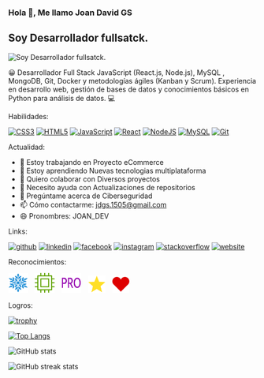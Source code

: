 ### Hola 👋, Me llamo Joan David GS

<!--
**joanda15/joanda15** is a ✨ _special_ ✨ repository because its `README.md` (this file) appears on your GitHub profile.

Here are some ideas to get you started:

- 🔭 I’m currently working on ...
- 🌱 I’m currently learning ...
- 👯 I’m looking to collaborate on ...
- 🤔 I’m looking for help with ...
- 💬 Ask me about ...
- 📫 How to reach me: ...
- 😄 Pronouns: ...
- ⚡ Fun fact: ...
-->

## Soy Desarrollador fullsatck.

![Soy Desarrollador fullsatck.](https://img.freepik.com/foto-gratis/fondo-programacion-texto-html_23-2150040420.jpg?size=626&ext=jpg&ga=GA1.1.2113030492.1719705600&semt=ais_user)

😀 Desarrollador Full Stack JavaScript (React.js, Node.js), MySQL , MongoDB, Git, Docker y metodologías ágiles (Kanban y Scrum).
Experiencia en desarrollo web, gestión de bases de datos y conocimientos básicos en Python para análisis de datos. 💻

Habilidades:

<a href="https://developer.mozilla.org/es/docs/Web/CSS" target="_blank"><img alt="CSS3" src="https://img.shields.io/badge/css3-%231572B6.svg?style=for-the-badge&logo=css3&logoColor=white"/></a>
<a href="https://developer.mozilla.org/es/docs/Web/HTML" target="_blank"><img alt="HTML5" src="https://img.shields.io/badge/html5-%23E34F26.svg?style=for-the-badge&logo=html5&logoColor=white"/></a>
<a href="https://developer.mozilla.org/es/docs/Web/JavaScript" target="_blank"><img alt="JavaScript" src="https://img.shields.io/badge/javascript-%23323330.svg?style=for-the-badge&logo=javascript&logoColor=%23F7DF1E"/></a>
<a href="https://es.react.dev/" target="_blank"><img alt="React" src="https://img.shields.io/badge/react-%2320232a.svg?style=for-the-badge&logo=react&logoColor=%2361DAFB"/></a>
<a href="https://nodejs.org/en" target="_blank"><img alt="NodeJS" src="https://img.shields.io/badge/node.js-%2343853D.svg?style=for-the-badge&logo=node-dot-js&logoColor=white"/></a>
<a href="https://www.mysql.com/" target="_blank"><img alt="MySQL" src="https://img.shields.io/badge/mysql-%2300f.svg?style=for-the-badge&logo=mysql&logoColor=white"/></a>
<a href="https://git-scm.com/" target="_blank"><img alt="Git" src="https://img.shields.io/badge/git-%23F05033.svg?style=for-the-badge&logo=git&logoColor=white"/></a>

Actualidad:

- 🔭 Estoy trabajando en Proyecto eCommerce 
- 🌱 Estoy aprendiendo Nuevas tecnologias multiplataforma 
- 👯 Quiero colaborar con Diversos proyectos 
- 🤔 Necesito ayuda con Actualizaciones de repositorios 
- 💬 Pregúntame acerca de Ciberseguridad 
- 📫 Cómo contactarme: jdgs.1505@gmail.com 
- 😄 Pronombres: JOAN_DEV

Links:

[<img src='https://cdn.jsdelivr.net/npm/simple-icons@3.0.1/icons/github.svg' alt='github' height='40'>](https://github.com/joanda15)  [<img src='https://cdn.jsdelivr.net/npm/simple-icons@3.0.1/icons/linkedin.svg' alt='linkedin' height='40'>](https://www.linkedin.com/in/joan-david-gomezjurado-sánchez-0a7726124/)  [<img src='https://cdn.jsdelivr.net/npm/simple-icons@3.0.1/icons/facebook.svg' alt='facebook' height='40'>](https://www.facebook.com/61551868530900)  [<img src='https://cdn.jsdelivr.net/npm/simple-icons@3.0.1/icons/instagram.svg' alt='instagram' height='40'>](https://www.instagram.com/joan_dev15/)  [<img src='https://cdn.jsdelivr.net/npm/simple-icons@3.0.1/icons/stackoverflow.svg' alt='stackoverflow' height='40'>](https://stackoverflow.com/users/21423072)  [<img src='https://cdn.jsdelivr.net/npm/simple-icons@3.0.1/icons/icloud.svg' alt='website' height='40'>](https://joandevsoftware.great-site.net/)  

Reconocimientos:

<a href='https://archiveprogram.github.com/'><img src='https://raw.githubusercontent.com/acervenky/animated-github-badges/master/assets/acbadge.gif' width='40' height='40'></a> <a href='https://docs.github.com/en/developers'><img src='https://raw.githubusercontent.com/acervenky/animated-github-badges/master/assets/devbadge.gif' width='40' height='40'></a> <a href='https://github.com/pricing'><img src='https://raw.githubusercontent.com/acervenky/animated-github-badges/master/assets/pro.gif' width='40' height='40'></a> <a href='https://stars.github.com/'><img src='https://raw.githubusercontent.com/acervenky/animated-github-badges/master/assets/starbadge.gif' width='35' height='35'></a> <a href='https://docs.github.com/en/github/supporting-the-open-source-community-with-github-sponsors'><img src='https://raw.githubusercontent.com/acervenky/animated-github-badges/master/assets/sponsorbadge.gif' width='35' height='35'></a>

Logros:

[![trophy](https://github-profile-trophy.vercel.app/?username=joanda15)](https://github.com/ryo-ma/github-profile-trophy)

[![Top Langs](https://github-readme-stats.vercel.app/api/top-langs/?username=joanda15)](https://github.com/anuraghazra/github-readme-stats)

![GitHub stats](https://github-readme-stats.vercel.app/api?username=joanda15&show_icons=true)  

![GitHub streak stats](https://streak-stats.demolab.com/?user=joanda15)
